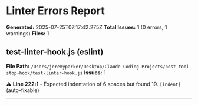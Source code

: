 # Linter Errors Report

**Generated:** 2025-07-25T07:17:42.275Z
**Total Issues:** 1 (0 errors, 1 warnings)
**Files:** 1

## test-linter-hook.js (eslint)

**File Path:** `/Users/jeremyparker/Desktop/Claude Coding Projects/post-tool-stop-hook/test-linter-hook.js`
**Issues:** 1

⚠️ **Line 222:1** - Expected indentation of 6 spaces but found 19. `[indent]` (auto-fixable)

---

